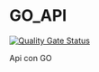 # GO_API
[![Quality Gate Status](https://sonarcloud.io/api/project_badges/measure?project=delfosk_GO_API&metric=alert_status)](https://sonarcloud.io/dashboard?id=delfosk_GO_API)

Api con GO
